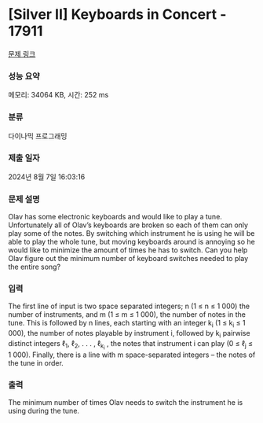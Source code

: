 # [Silver II] Keyboards in Concert - 17911 

[문제 링크](https://www.acmicpc.net/problem/17911) 

### 성능 요약

메모리: 34064 KB, 시간: 252 ms

### 분류

다이나믹 프로그래밍

### 제출 일자

2024년 8월 7일 16:03:16

### 문제 설명

<p>Olav has some electronic keyboards and would like to play a tune. Unfortunately all of Olav’s keyboards are broken so each of them can only play some of the notes. By switching which instrument he is using he will be able to play the whole tune, but moving keyboards around is annoying so he would like to minimize the amount of times he has to switch. Can you help Olav figure out the minimum number of keyboard switches needed to play the entire song?</p>

### 입력 

 <p>The first line of input is two space separated integers; n (1 ≤ n ≤ 1 000) the number of instruments, and m (1 ≤ m ≤ 1 000), the number of notes in the tune. This is followed by n lines, each starting with an integer k<sub>i</sub> (1 ≤ k<sub>i</sub> ≤ 1 000), the number of notes playable by instrument i, followed by k<sub>i</sub> pairwise distinct integers ℓ<sub>1</sub>, ℓ<sub>2</sub>, . . . , ℓ<sub>k<sub>i</sub></sub> , the notes that instrument i can play (0 ≤ ℓ<sub>j</sub> ≤ 1 000). Finally, there is a line with m space-separated integers – the notes of the tune in order.</p>

### 출력 

 <p>The minimum number of times Olav needs to switch the instrument he is using during the tune.</p>

